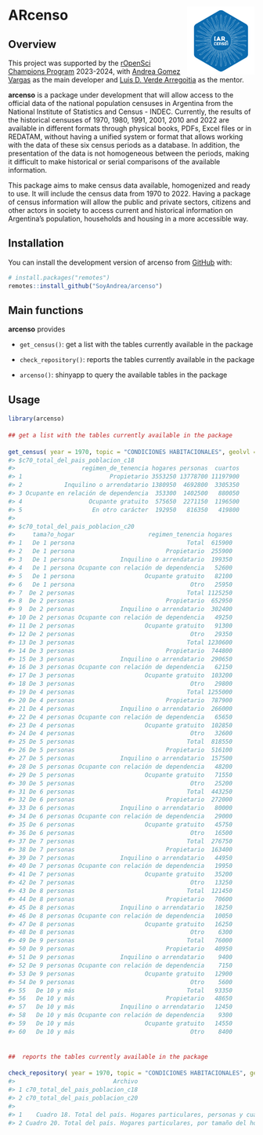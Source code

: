 
<!-- README.md is generated from README.Rmd. Please edit that file -->

# **ARcenso** <img src="man/figures/logo.png" align="right" height="138"/>

<!-- badges: start -->
<!-- badges: end -->

## Overview

This project was supported by the [rOpenSci Champions
Program](https://ropensci.org/blog/2024/02/15/champions-program-champions-2024/)
2023-2024, with [Andrea Gomez Vargas](https://github.com/SoyAndrea) as
the main developer and [Luis D. Verde
Arregoitia](https://github.com/luisDVA) as the mentor.

**arcenso** is a package under development that will allow access to the
official data of the national population censuses in Argentina from the
National Institute of Statistics and Census - INDEC. Currently, the
results of the historical censuses of 1970, 1980, 1991, 2001, 2010 and
2022 are available in different formats through physical books, PDFs,
Excel files or in REDATAM, without having a unified system or format
that allows working with the data of these six census periods as a
database. In addition, the presentation of the data is not homogeneous
between the periods, making it difficult to make historical or serial
comparisons of the available information.

This package aims to make census data available, homogenized and ready
to use. It will include the census data from 1970 to 2022. Having a
package of census information will allow the public and private sectors,
citizens and other actors in society to access current and historical
information on Argentina’s population, households and housing in a more
accessible way.

## Installation

You can install the development version of arcenso from
[GitHub](https://github.com/) with:

``` r
# install.packages("remotes")
remotes::install_github("SoyAndrea/arcenso")
```

## Main functions

**arcenso** provides

- `get_census()`: get a list with the tables currently available in the
  package

- `check_repository()`: reports the tables currently available in the
  package

- `arcenso()`: shinyapp to query the available tables in the package

## Usage

``` r
library(arcenso)

## get a list with the tables currently available in the package

get_census( year = 1970, topic = "CONDICIONES HABITACIONALES", geolvl = "Total del país")
#> $c70_total_del_pais_poblacion_c18
#>                   regimen_de_tenencia hogares personas  cuartos
#> 1                         Propietario 3553250 13778700 11197900
#> 2            Inquilino o arrendatario 1380950  4692800  3305350
#> 3 Ocupante en relación de dependencia  353300  1402500   880050
#> 4                   Ocupante gratuito  575650  2271150  1196500
#> 5                    En otro carácter  192950   816350   419800
#> 
#> $c70_total_del_pais_poblacion_c20
#>     tama?o_hogar                     regimen_tenencia hogares
#> 1   De 1 persona                                Total  615900
#> 2   De 1 persona                          Propietario  255900
#> 3   De 1 persona             Inquilino o arrendatario  199350
#> 4   De 1 persona Ocupante con relación de dependencia   52600
#> 5   De 1 persona                    Ocupante gratuito   82100
#> 6   De 1 persona                                 Otro   25950
#> 7  De 2 personas                                Total 1125250
#> 8  De 2 personas                          Propietario  652950
#> 9  De 2 personas             Inquilino o arrendatario  302400
#> 10 De 2 personas Ocupante con relación de dependencia   49250
#> 11 De 2 personas                    Ocupante gratuito   91300
#> 12 De 2 personas                                 Otro   29350
#> 13 De 3 personas                                Total 1230600
#> 14 De 3 personas                          Propietario  744800
#> 15 De 3 personas             Inquilino o arrendatario  290650
#> 16 De 3 personas Ocupante con relación de dependencia   62150
#> 17 De 3 personas                    Ocupante gratuito  103200
#> 18 De 3 personas                                 Otro   29800
#> 19 De 4 personas                                Total 1255000
#> 20 De 4 personas                          Propietario  787900
#> 21 De 4 personas             Inquilino o arrendatario  266000
#> 22 De 4 personas Ocupante con relación de dependencia   65650
#> 23 De 4 personas                    Ocupante gratuito  102850
#> 24 De 4 personas                                 Otro   32600
#> 25 De 5 personas                                Total  818550
#> 26 De 5 personas                          Propietario  516100
#> 27 De 5 personas             Inquilino o arrendatario  157500
#> 28 De 5 personas Ocupante con relación de dependencia   48200
#> 29 De 5 personas                    Ocupante gratuito   71550
#> 30 De 5 personas                                 Otro   25200
#> 31 De 6 personas                                Total  443250
#> 32 De 6 personas                          Propietario  272000
#> 33 De 6 personas             Inquilino o arrendatario   80000
#> 34 De 6 personas Ocupante con relación de dependencia   29000
#> 35 De 6 personas                    Ocupante gratuito   45750
#> 36 De 6 personas                                 Otro   16500
#> 37 De 7 personas                                Total  276750
#> 38 De 7 personas                          Propietario  163400
#> 39 De 7 personas             Inquilino o arrendatario   44950
#> 40 De 7 personas Ocupante con relación de dependencia   19950
#> 41 De 7 personas                    Ocupante gratuito   35200
#> 42 De 7 personas                                 Otro   13250
#> 43 De 8 personas                                Total  121450
#> 44 De 8 personas                          Propietario   70600
#> 45 De 8 personas             Inquilino o arrendatario   18250
#> 46 De 8 personas Ocupante con relación de dependencia   10050
#> 47 De 8 personas                    Ocupante gratuito   16250
#> 48 De 8 personas                                 Otro    6300
#> 49 De 9 personas                                Total   76000
#> 50 De 9 personas                          Propietario   40950
#> 51 De 9 personas             Inquilino o arrendatario    9400
#> 52 De 9 personas Ocupante con relación de dependencia    7150
#> 53 De 9 personas                    Ocupante gratuito   12900
#> 54 De 9 personas                                 Otro    5600
#> 55   De 10 y más                                Total   93350
#> 56   De 10 y más                          Propietario   48650
#> 57   De 10 y más             Inquilino o arrendatario   12450
#> 58   De 10 y más Ocupante con relación de dependencia    9300
#> 59   De 10 y más                    Ocupante gratuito   14550
#> 60   De 10 y más                                 Otro    8400


##  reports the tables currently available in the package

check_repository( year = 1970, topic = "CONDICIONES HABITACIONALES", geolvl = "Total del país")
#>                            Archivo
#> 1 c70_total_del_pais_poblacion_c18
#> 2 c70_total_del_pais_poblacion_c20
#>                                                                                                      Titulo
#> 1    Cuadro 18. Total del país. Hogares particulares, personas y cuartos, por régimen de tenencia. Año 1970
#> 2 Cuadro 20. Total del país. Hogares particulares, por tamaño del hogar según régimen de tenencia. Año 1970
```
